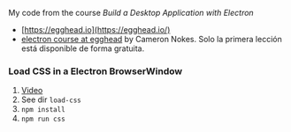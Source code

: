 My code from the course *Build a Desktop Application with Electron*

* [https://egghead.io](https://egghead.io/)
* [electron course at egghead](https://egghead.io/browse/frameworks/electron) by Cameron Nokes. Solo la primera lección está disponible de forma gratuita.

### Load CSS in a Electron BrowserWindow

1. [Video](https://egghead.io/lessons/javascript-load-css-in-a-electron-browserwindow)
2. See dir `load-css`
1. `npm install`
2. `npm run css`
